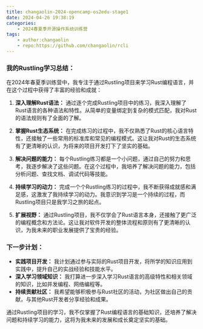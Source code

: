 ```yaml
---
title: changaolin-2024-opencamp-os2edu-stage1
date: 2024-04-26 19:38:19
categories:
    - 2024春夏季开源操作系统训练营
tags:
    - author:changaolin
    - repo:https://github.com/changaolin/rcli
---
```


### 我的Rustling学习总结：

在2024年春夏季训练营中，我专注于通过Rustling项目来学习Rust编程语言，并在这个过程中获得了丰富的经验和成就：

1. **深入理解Rust语法：** 通过逐个完成Rustling项目中的练习，我深入理解了Rust语言的各种语法和特性。从简单的变量绑定到复杂的模式匹配，我对Rust的语法规则有了全面的了解。

2. **掌握Rust生态系统：** 在完成练习的过程中，我不仅熟悉了Rust的核心语言特性，还接触了一些常用的标准库和常见的编程模式。这让我对Rust的生态系统有了更清晰的认识，为将来的项目开发打下了坚实的基础。

3. **解决问题的能力：** 每个Rustling练习都是一个小问题，通过自己的努力和思考，我逐步解决了这些问题。在这个过程中，我培养了解决问题的能力，包括分析问题、查找文档、调试代码等技能。

4. **持续学习的动力：** 完成一个个Rustling练习的过程中，我不断获得成就感和满足感，这激发了我持续学习的动力。我意识到学习是一个持续的过程，而Rustling项目只是我学习之旅的起点。

5. **扩展视野：** 通过Rustling项目，我不仅学会了Rust语言本身，还接触了更广泛的编程概念和方法论。这让我对软件开发的整体流程和原则有了更清晰的认识，为我未来的职业发展提供了宝贵的经验。

### 下一步计划：

- **实践项目开发：** 我计划通过参与实际的Rust项目开发，将所学的知识应用到实践中，提升自己的实战经验和技能水平。
- **深入学习领域知识：** 我打算进一步深入学习Rust语言的高级特性和相关领域的知识，比如并发编程、网络编程等。
- **持续贡献社区：** 我希望能够积极参与Rust社区的活动，为社区做出自己的贡献，与其他Rust开发者分享经验和成果。

通过Rustling项目的学习，我不仅掌握了Rust编程语言的基础知识，还培养了解决问题和持续学习的能力，这将为我未来的发展和成长奠定坚实的基础。
